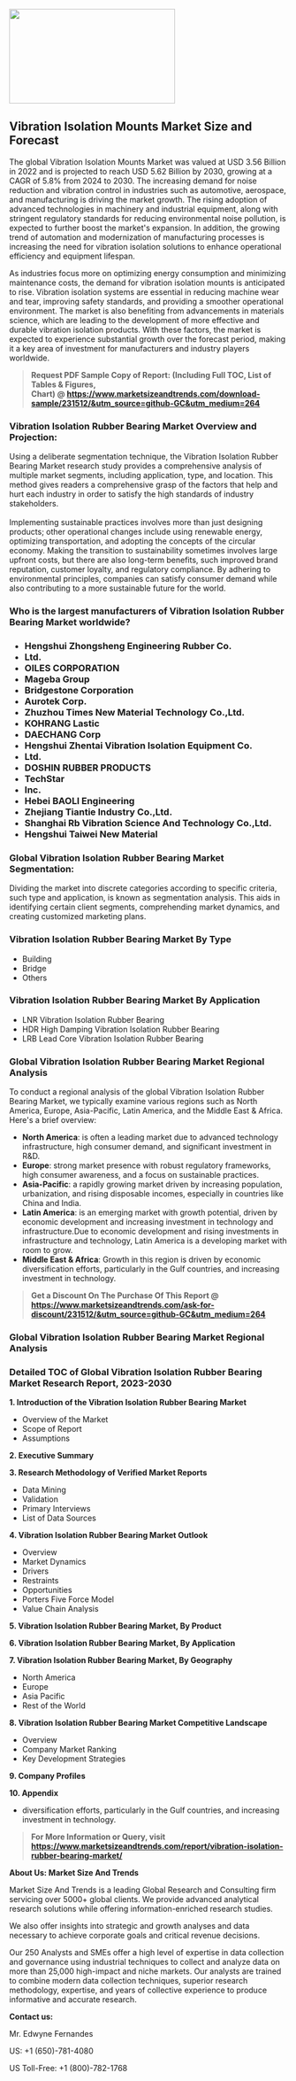 <p><img class="alignnone size-medium wp-image-20088" src="https://ffe5etoiles.com/wp-content/uploads/2024/12/MST1-300x171.png" alt="" width="300" height="171" /></p><h2>Vibration Isolation Mounts Market Size and Forecast</h2><p>The global Vibration Isolation Mounts Market was valued at USD 3.56 Billion in 2022 and is projected to reach USD 5.62 Billion by 2030, growing at a CAGR of 5.8% from 2024 to 2030. The increasing demand for noise reduction and vibration control in industries such as automotive, aerospace, and manufacturing is driving the market growth. The rising adoption of advanced technologies in machinery and industrial equipment, along with stringent regulatory standards for reducing environmental noise pollution, is expected to further boost the market's expansion. In addition, the growing trend of automation and modernization of manufacturing processes is increasing the need for vibration isolation solutions to enhance operational efficiency and equipment lifespan.</p><p>As industries focus more on optimizing energy consumption and minimizing maintenance costs, the demand for vibration isolation mounts is anticipated to rise. Vibration isolation systems are essential in reducing machine wear and tear, improving safety standards, and providing a smoother operational environment. The market is also benefiting from advancements in materials science, which are leading to the development of more effective and durable vibration isolation products. With these factors, the market is expected to experience substantial growth over the forecast period, making it a key area of investment for manufacturers and industry players worldwide.</p></p><blockquote id="" class=""><strong>Request PDF Sample Copy of Report: (Including Full TOC, List of Tables &amp; Figures, Chart)&nbsp;@&nbsp;<strong><a href="https://www.marketsizeandtrends.com/download-sample/231512/&utm_source=github-GC&utm_medium=264" target="_blank">https://www.marketsizeandtrends.com/download-sample/231512/&utm_source=github-GC&utm_medium=264</a></strong></strong></blockquote><h3 id="" class="">Vibration Isolation Rubber Bearing Market&nbsp;Overview and Projection:</h3><p id="" class="">Using a deliberate segmentation technique, the Vibration Isolation Rubber Bearing Market research study provides a comprehensive analysis of multiple market segments, including application, type, and location. This method gives readers a comprehensive grasp of the factors that help and hurt each industry in order to satisfy the high standards of industry stakeholders. <br /> <br />Implementing sustainable practices involves more than just designing products; other operational changes include using renewable energy, optimizing transportation, and adopting the concepts of the circular economy. Making the transition to sustainability sometimes involves large upfront costs, but there are also long-term benefits, such improved brand reputation, customer loyalty, and regulatory compliance. By adhering to environmental principles, companies can satisfy consumer demand while also contributing to a more sustainable future for the world.</p><h3 id="" class="">Who is the largest manufacturers of&nbsp;Vibration Isolation Rubber Bearing Market worldwide?</h3><h3 class=""><p><ul><li>Hengshui Zhongsheng Engineering Rubber Co. </li><li> Ltd. </li><li> OILES CORPORATION </li><li> Mageba Group </li><li> Bridgestone Corporation </li><li> Aurotek Corp. </li><li> Zhuzhou Times New Material Technology Co.,Ltd. </li><li> KOHRANG Lastic </li><li> DAECHANG Corp </li><li> Hengshui Zhentai Vibration Isolation Equipment Co. </li><li> Ltd. </li><li> DOSHIN RUBBER PRODUCTS </li><li> TechStar </li><li> Inc. </li><li> Hebei BAOLl Engineering </li><li> Zhejiang Tiantie Industry Co.,Ltd. </li><li> Shanghai Rb Vibration Science And Technology Co.,Ltd. </li><li> Hengshui Taiwei New Material</li></ul></p></h3><h3 id="" class="">Global&nbsp;Vibration Isolation Rubber Bearing Market Segmentation:</h3><p id="" class="">Dividing the market into discrete categories according to specific criteria, such type and application, is known as segmentation analysis. This aids in identifying certain client segments, comprehending market dynamics, and creating customized marketing plans.</p><h3 id="" class="">Vibration Isolation Rubber Bearing Market&nbsp;By Type</h3><p><p><ul><li>Building</li><li> Bridge</li><li> Others</p></li></ul></p></p><h3 id="" class="">Vibration Isolation Rubber Bearing Market&nbsp;By Application</h3><p class=""><p><ul><li>LNR Vibration Isolation Rubber Bearing</li><li> HDR High Damping Vibration Isolation Rubber Bearing</li><li> LRB Lead Core Vibration Isolation Rubber Bearing</li></ul></p></p><h3 id="" class="">Global Vibration Isolation Rubber Bearing Market Regional Analysis</h3><p id="" class="">To conduct a regional analysis of the global Vibration Isolation Rubber Bearing Market, we typically examine various regions such as North America, Europe, Asia-Pacific, Latin America, and the Middle East &amp; Africa. Here's a brief overview:</p><ul><li><strong>North America</strong>: is often a leading market due to advanced technology infrastructure, high consumer demand, and significant investment in R&amp;D.</li><li><strong>Europe</strong>: strong market presence with robust regulatory frameworks, high consumer awareness, and a focus on sustainable practices.</li><li><strong>Asia-Pacific</strong>: a rapidly growing market driven by increasing population, urbanization, and rising disposable incomes, especially in countries like China and India.</li><li><strong>Latin America</strong>: is an emerging market with growth potential, driven by economic development and increasing investment in technology and infrastructure.Due to economic development and rising investments in infrastructure and technology, Latin America is a developing market with room to grow.</li><li><strong>Middle East &amp; Africa</strong>: Growth in this region is driven by economic diversification efforts, particularly in the Gulf countries, and increasing investment in technology.</li></ul><blockquote id="" class=""><strong>Get a Discount On The Purchase Of This Report @ <strong><a href="https://www.marketsizeandtrends.com/ask-for-discount/231512/&utm_source=github-GC&utm_medium=264" target="_blank">https://www.marketsizeandtrends.com/ask-for-discount/231512/&utm_source=github-GC&utm_medium=264</a></strong></strong></blockquote><h3 id="" class="">Global Vibration Isolation Rubber Bearing Market Regional Analysis</h3><h3 id="" class="">Detailed TOC of Global Vibration Isolation Rubber Bearing Market Research Report, 2023-2030</h3><p id="" class=""><strong>1. Introduction of the Vibration Isolation Rubber Bearing Market</strong></p><ul><li>Overview of the Market</li><li>Scope of Report</li><li>Assumptions</li></ul><p id="" class=""><strong>2. Executive Summary</strong></p><p id="" class=""><strong>3. Research Methodology of Verified Market Reports</strong></p><ul><li>Data Mining</li><li>Validation</li><li>Primary Interviews</li><li>List of Data Sources</li></ul><p id="" class=""><strong>4. Vibration Isolation Rubber Bearing Market Outlook</strong></p><ul><li>Overview</li><li>Market Dynamics</li><li>Drivers</li><li>Restraints</li><li>Opportunities</li><li>Porters Five Force Model</li><li>Value Chain Analysis</li></ul><p id="" class=""><strong>5. Vibration Isolation Rubber Bearing Market, By Product</strong></p><p id="" class=""><strong>6. Vibration Isolation Rubber Bearing Market, By Application</strong></p><p id="" class=""><strong>7. Vibration Isolation Rubber Bearing Market, By Geography</strong></p><ul><li>North America</li><li>Europe</li><li>Asia Pacific</li><li>Rest of the World</li></ul><p id="" class=""><strong>8. Vibration Isolation Rubber Bearing Market Competitive Landscape</strong></p><ul><li>Overview</li><li>Company Market Ranking</li><li>Key Development Strategies</li></ul><p id="" class=""><strong>9. Company Profiles</strong></p><p id="" class=""><strong>10. Appendix</strong></p><ul><li>diversification efforts, particularly in the Gulf countries, and increasing investment in technology.</li></ul><blockquote id="" class=""><strong>For More Information or Query, visit <strong><strong><a href="https://www.marketsizeandtrends.com/report/vibration-isolation-rubber-bearing-market/" target="_blank">https://www.marketsizeandtrends.com/report/vibration-isolation-rubber-bearing-market/</a></strong></strong></strong></blockquote><p id="" class=""><strong>About Us: Market Size And Trends</strong></p><p id="" class="">Market Size And Trends is a leading Global Research and Consulting firm servicing over 5000+ global clients. We provide advanced analytical research solutions while offering information-enriched research studies.</p><p id="" class="">We also offer insights into strategic and growth analyses and data necessary to achieve corporate goals and critical revenue decisions.</p><p id="" class="">Our 250 Analysts and SMEs offer a high level of expertise in data collection and governance using industrial techniques to collect and analyze data on more than 25,000 high-impact and niche markets. Our analysts are trained to combine modern data collection techniques, superior research methodology, expertise, and years of collective experience to produce informative and accurate research.</p><p id="" class=""><strong>Contact us:</strong></p><p id="" class="">Mr. Edwyne Fernandes</p><p id="" class="">US: +1 (650)-781-4080</p><p id="" class="">US Toll-Free: +1 (800)-782-1768</p>
